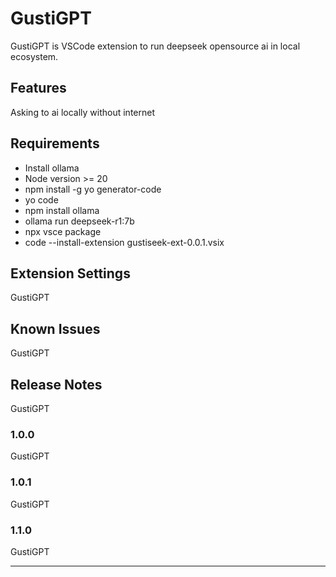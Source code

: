 # GustiGPT

GustiGPT is VSCode extension to run deepseek opensource ai in local ecosystem.

## Features

Asking to ai locally without internet

## Requirements

- Install ollama
- Node version >= 20
- npm install -g yo generator-code
- yo code
- npm install ollama
- ollama run deepseek-r1:7b
- npx vsce package
- code --install-extension gustiseek-ext-0.0.1.vsix

## Extension Settings

GustiGPT

## Known Issues

GustiGPT

## Release Notes

GustiGPT

### 1.0.0

GustiGPT

### 1.0.1
GustiGPT

### 1.1.0

GustiGPT

---
